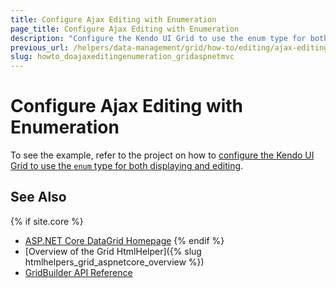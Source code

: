 ```yaml
---
title: Configure Ajax Editing with Enumeration
page_title: Configure Ajax Editing with Enumeration
description: "Configure the Kendo UI Grid to use the enum type for both displaying and editing."
previous_url: /helpers/data-management/grid/how-to/editing/ajax-editing-with-enumration
slug: howto_doajaxeditingenumeration_gridaspnetmvc
---
```


# Configure Ajax Editing with Enumeration

To see the example, refer to the project on how to [configure the Kendo UI Grid to use the `enum` type for both displaying and editing](https://github.com/telerik/ui-for-aspnet-mvc-examples/tree/master/Telerik.Examples.Mvc/Telerik.Examples.Mvc/Areas/GridEditingAjaxWithEnumeration).

## See Also

{% if site.core %}
* [ASP.NET Core DataGrid Homepage](https://www.telerik.com/aspnet-core-ui/grid)
{% endif %}
* [Overview of the Grid HtmlHelper]({% slug htmlhelpers_grid_aspnetcore_overview %})
* [GridBuilder API Reference](https://docs.telerik.com/aspnet-mvc/api/kendo.mvc.ui.fluent/gridbuilder)

